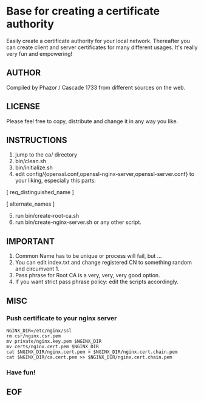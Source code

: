 # Base for creating a certificate authority

Easily create a certificate authority for your local network. Thereafter you can create client and server certificates for many different usages. It's really very fun and empowering!

## AUTHOR

Compiled by Phazor / Cascade 1733 from different sources on the web.

## LICENSE

Please feel free to copy, distribute and change it in any way you like.

## INSTRUCTIONS

1. jump to the ca/ directory
2. bin/clean.sh
3. bin/initialize.sh
4. edit config/{openssl.conf,openssl-nginx-server,openssl-server.conf} to your liking, especially this parts:

[ req_distinguished_name ]

[ alternate_names ]

5. run bin/create-root-ca.sh
6. run bin/create-nginx-server.sh or any other script.

## IMPORTANT

1. Common Name has to be unique or process will fail, but ...
2. You can edit index.txt and change registered CN to something random and circumvent 1.
3. Pass phrase for Root CA is a very, very, very good option.
4. If you want strict pass phrase policy: edit the scripts accordingly.

## MISC

### Push certificate to your nginx server

    NGINX_DIR=/etc/nginx/ssl
    rm csr/nginx.csr.pem
    mv private/nginx.key.pem $NGINX_DIR
    mv certs/nginx.cert.pem $NGINX_DIR
    cat $NGINX_DIR/nginx.cert.pem > $NGINX_DIR/nginx.cert.chain.pem
    cat $NGINX_DIR/ca.cert.pem >> $NGINX_DIR/nginx.cert.chain.pem

### Have fun!

## EOF